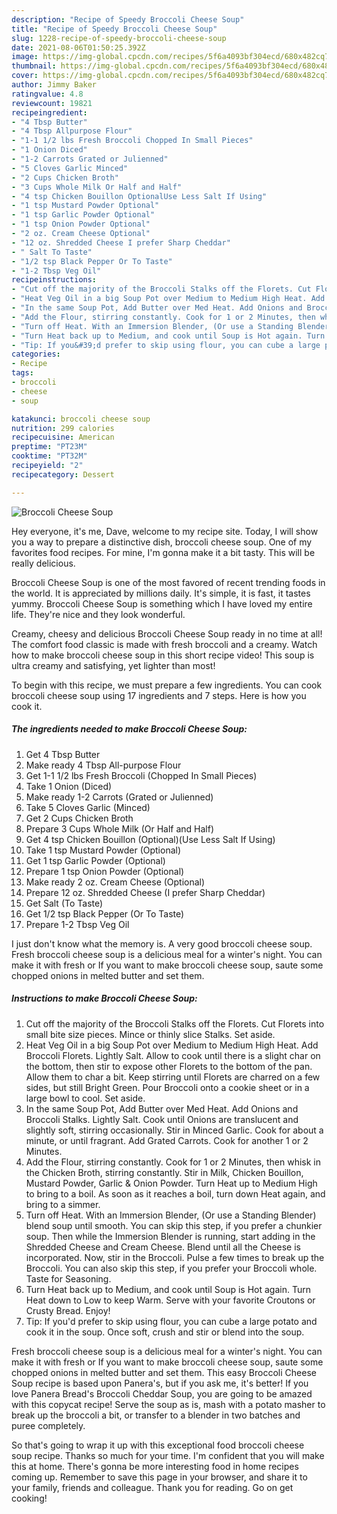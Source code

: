 ```yaml
---
description: "Recipe of Speedy Broccoli Cheese Soup"
title: "Recipe of Speedy Broccoli Cheese Soup"
slug: 1228-recipe-of-speedy-broccoli-cheese-soup
date: 2021-08-06T01:50:25.392Z
image: https://img-global.cpcdn.com/recipes/5f6a4093bf304ecd/680x482cq70/broccoli-cheese-soup-recipe-main-photo.jpg
thumbnail: https://img-global.cpcdn.com/recipes/5f6a4093bf304ecd/680x482cq70/broccoli-cheese-soup-recipe-main-photo.jpg
cover: https://img-global.cpcdn.com/recipes/5f6a4093bf304ecd/680x482cq70/broccoli-cheese-soup-recipe-main-photo.jpg
author: Jimmy Baker
ratingvalue: 4.8
reviewcount: 19821
recipeingredient:
- "4 Tbsp Butter"
- "4 Tbsp Allpurpose Flour"
- "1-1 1/2 lbs Fresh Broccoli Chopped In Small Pieces"
- "1 Onion Diced"
- "1-2 Carrots Grated or Julienned"
- "5 Cloves Garlic Minced"
- "2 Cups Chicken Broth"
- "3 Cups Whole Milk Or Half and Half"
- "4 tsp Chicken Bouillon OptionalUse Less Salt If Using"
- "1 tsp Mustard Powder Optional"
- "1 tsp Garlic Powder Optional"
- "1 tsp Onion Powder Optional"
- "2 oz. Cream Cheese Optional"
- "12 oz. Shredded Cheese I prefer Sharp Cheddar"
- " Salt To Taste"
- "1/2 tsp Black Pepper Or To Taste"
- "1-2 Tbsp Veg Oil"
recipeinstructions:
- "Cut off the majority of the Broccoli Stalks off the Florets. Cut Florets into small bite size pieces. Mince or thinly slice Stalks. Set aside."
- "Heat Veg Oil in a big Soup Pot over Medium to Medium High Heat. Add Broccoli Florets. Lightly Salt. Allow to cook until there is a slight char on the bottom, then stir to expose other Florets to the bottom of the pan. Allow them to char a bit. Keep stirring until Florets are charred on a few sides, but still Bright Green. Pour Broccoli onto a cookie sheet or in a large bowl to cool. Set aside."
- "In the same Soup Pot, Add Butter over Med Heat. Add Onions and Broccoli Stalks. Lightly Salt. Cook until Onions are translucent and slightly soft, stirring occasionally. Stir in Minced Garlic. Cook for about a minute, or until fragrant. Add Grated Carrots. Cook for another 1 or 2 Minutes."
- "Add the Flour, stirring constantly. Cook for 1 or 2 Minutes, then whisk in the Chicken Broth, stirring constantly. Stir in Milk, Chicken Bouillon, Mustard Powder, Garlic &amp; Onion Powder. Turn Heat up to Medium High to bring to a boil. As soon as it reaches a boil, turn down Heat again, and bring to a simmer."
- "Turn off Heat. With an Immersion Blender, (Or use a Standing Blender) blend soup until smooth. You can skip this step, if you prefer a chunkier soup. Then while the Immersion Blender is running, start adding in the Shredded Cheese and Cream Cheese. Blend until all the Cheese is incorporated. Now, stir in the Broccoli. Pulse a few times to break up the Broccoli. You can also skip this step, if you prefer your Broccoli whole. Taste for Seasoning."
- "Turn Heat back up to Medium, and cook until Soup is Hot again. Turn Heat down to Low to keep Warm. Serve with your favorite Croutons or Crusty Bread. Enjoy!"
- "Tip: If you&#39;d prefer to skip using flour, you can cube a large potato and cook it in the soup. Once soft, crush and stir or blend into the soup."
categories:
- Recipe
tags:
- broccoli
- cheese
- soup

katakunci: broccoli cheese soup 
nutrition: 299 calories
recipecuisine: American
preptime: "PT23M"
cooktime: "PT32M"
recipeyield: "2"
recipecategory: Dessert

---
```



![Broccoli Cheese Soup](https://img-global.cpcdn.com/recipes/5f6a4093bf304ecd/680x482cq70/broccoli-cheese-soup-recipe-main-photo.jpg)

Hey everyone, it's me, Dave, welcome to my recipe site. Today, I will show you a way to prepare a distinctive dish, broccoli cheese soup. One of my favorites food recipes. For mine, I'm gonna make it a bit tasty. This will be really delicious.

Broccoli Cheese Soup is one of the most favored of recent trending foods in the world. It is appreciated by millions daily. It's simple, it is fast, it tastes yummy. Broccoli Cheese Soup is something which I have loved my entire life. They're nice and they look wonderful.

Creamy, cheesy and delicious Broccoli Cheese Soup ready in no time at all! The comfort food classic is made with fresh broccoli and a creamy. Watch how to make broccoli cheese soup in this short recipe video! This soup is ultra creamy and satisfying, yet lighter than most!


To begin with this recipe, we must prepare a few ingredients. You can cook broccoli cheese soup using 17 ingredients and 7 steps. Here is how you cook it.

<!--inarticleads1-->

##### The ingredients needed to make Broccoli Cheese Soup:

1. Get 4 Tbsp Butter
1. Make ready 4 Tbsp All-purpose Flour
1. Get 1-1 1/2 lbs Fresh Broccoli (Chopped In Small Pieces)
1. Take 1 Onion (Diced)
1. Make ready 1-2 Carrots (Grated or Julienned)
1. Take 5 Cloves Garlic (Minced)
1. Get 2 Cups Chicken Broth
1. Prepare 3 Cups Whole Milk (Or Half and Half)
1. Get 4 tsp Chicken Bouillon (Optional)(Use Less Salt If Using)
1. Take 1 tsp Mustard Powder (Optional)
1. Get 1 tsp Garlic Powder (Optional)
1. Prepare 1 tsp Onion Powder (Optional)
1. Make ready 2 oz. Cream Cheese (Optional)
1. Prepare 12 oz. Shredded Cheese (I prefer Sharp Cheddar)
1. Get  Salt (To Taste)
1. Get 1/2 tsp Black Pepper (Or To Taste)
1. Prepare 1-2 Tbsp Veg Oil


I just don&#39;t know what the memory is. A very good broccoli cheese soup. Fresh broccoli cheese soup is a delicious meal for a winter&#39;s night. You can make it with fresh or If you want to make broccoli cheese soup, saute some chopped onions in melted butter and set them. 

<!--inarticleads2-->

##### Instructions to make Broccoli Cheese Soup:

1. Cut off the majority of the Broccoli Stalks off the Florets. Cut Florets into small bite size pieces. Mince or thinly slice Stalks. Set aside.
1. Heat Veg Oil in a big Soup Pot over Medium to Medium High Heat. Add Broccoli Florets. Lightly Salt. Allow to cook until there is a slight char on the bottom, then stir to expose other Florets to the bottom of the pan. Allow them to char a bit. Keep stirring until Florets are charred on a few sides, but still Bright Green. Pour Broccoli onto a cookie sheet or in a large bowl to cool. Set aside.
1. In the same Soup Pot, Add Butter over Med Heat. Add Onions and Broccoli Stalks. Lightly Salt. Cook until Onions are translucent and slightly soft, stirring occasionally. Stir in Minced Garlic. Cook for about a minute, or until fragrant. Add Grated Carrots. Cook for another 1 or 2 Minutes.
1. Add the Flour, stirring constantly. Cook for 1 or 2 Minutes, then whisk in the Chicken Broth, stirring constantly. Stir in Milk, Chicken Bouillon, Mustard Powder, Garlic &amp; Onion Powder. Turn Heat up to Medium High to bring to a boil. As soon as it reaches a boil, turn down Heat again, and bring to a simmer.
1. Turn off Heat. With an Immersion Blender, (Or use a Standing Blender) blend soup until smooth. You can skip this step, if you prefer a chunkier soup. Then while the Immersion Blender is running, start adding in the Shredded Cheese and Cream Cheese. Blend until all the Cheese is incorporated. Now, stir in the Broccoli. Pulse a few times to break up the Broccoli. You can also skip this step, if you prefer your Broccoli whole. Taste for Seasoning.
1. Turn Heat back up to Medium, and cook until Soup is Hot again. Turn Heat down to Low to keep Warm. Serve with your favorite Croutons or Crusty Bread. Enjoy!
1. Tip: If you&#39;d prefer to skip using flour, you can cube a large potato and cook it in the soup. Once soft, crush and stir or blend into the soup.


Fresh broccoli cheese soup is a delicious meal for a winter&#39;s night. You can make it with fresh or If you want to make broccoli cheese soup, saute some chopped onions in melted butter and set them. This easy Broccoli Cheese Soup recipe is based upon Panera&#39;s, but if you ask me, it&#39;s better! If you love Panera Bread&#39;s Broccoli Cheddar Soup, you are going to be amazed with this copycat recipe! Serve the soup as is, mash with a potato masher to break up the broccoli a bit, or transfer to a blender in two batches and puree completely. 

So that's going to wrap it up with this exceptional food broccoli cheese soup recipe. Thanks so much for your time. I'm confident that you will make this at home. There's gonna be more interesting food in home recipes coming up. Remember to save this page in your browser, and share it to your family, friends and colleague. Thank you for reading. Go on get cooking!
